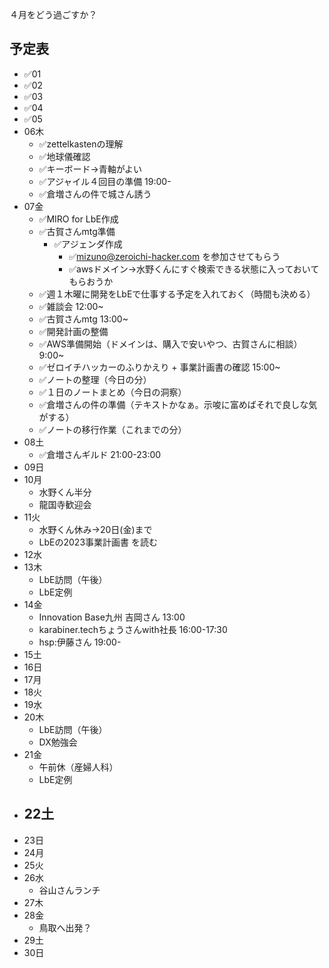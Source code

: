 ４月をどう過ごすか？


## 予定表
- ✅01
- ✅02
- ✅03
- ✅04
- ✅05
- 06木
  - ✅zettelkastenの理解
  - ✅地球儀確認
  - ✅キーボード→青軸がよい
  - ✅アジャイル４回目の準備 19:00-
  - ✅倉増さんの件で城さん誘う
- 07金
  - ✅MIRO for LbE作成
  - ✅古賀さんmtg準備
    - ✅アジェンダ作成
      - ✅mizuno@zeroichi-hacker.com を参加させてもらう
      - ✅awsドメイン→水野くんにすぐ検索できる状態に入っておいてもらおうか
  - ✅週１木曜に開発をLbEで仕事する予定を入れておく（時間も決める）
  - ✅雑談会 12:00~
  - ✅古賀さんmtg 13:00~
  - ✅開発計画の整備
  - ✅AWS準備開始（ドメインは、購入で安いやつ、古賀さんに相談） 9:00~
  - ✅ゼロイチハッカーのふりかえり + 事業計画書の確認 15:00~
  - ✅ノートの整理（今日の分）
  - ✅１日のノートまとめ（今日の洞察）
  - ✅倉増さんの件の準備（テキストかなぁ。示唆に富めばそれで良しな気がする）
  - ✅ノートの移行作業（これまでの分）
- 08土
  - ✅倉増さんギルド 21:00-23:00
- 09日
- 10月
  - 水野くん半分
  - 龍国寺歓迎会
- 11火
  - 水野くん休み→20日(金)まで
  - LbEの2023事業計画書 を読む
- 12水
- 13木
  - LbE訪問（午後）
  - LbE定例
- 14金
  - Innovation Base九州 吉岡さん 13:00
  - karabiner.techちょうさんwith社長 16:00-17:30
  - hsp:伊藤さん 19:00-
- 15土
- 16日
- 17月
- 18火
- 19水
- 20木
  - LbE訪問（午後）
  - DX勉強会
- 21金
  - 午前休（産婦人科）
  - LbE定例
- 22土
  -
- 23日
- 24月
- 25火
- 26水
  - 谷山さんランチ
- 27木
- 28金
  - 鳥取へ出発？
- 29土
- 30日
